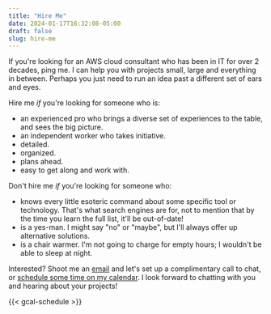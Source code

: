 ```yaml
---
title: "Hire Me"
date: 2024-01-17T16:32:08-05:00
draft: false
slug: hire-me
---
```


If you're looking for an AWS cloud consultant who has been in IT for over 2 decades, ping me. I can help you with projects small, large and everything in between. Perhaps you just need to run an idea past a different set of ears and eyes.

Hire me _if_ you're looking for someone who is:

- an experienced pro who brings a diverse set of experiences to the table, and sees the big picture.
- an independent worker who takes initiative.
- detailed.
- organized.
- plans ahead.
- easy to get along and work with.

Don't hire me _if_ you're looking for someone who:

- knows every little esoteric command about some specific tool or technology. That's what search engines are for, not to mention that by the time you learn the full list, it'll be out-of-date!
- is a yes-man. I might say "no" or "maybe", but I'll always offer up alternative solutions.
- is a chair warmer. I'm not going to charge for empty hours; I wouldn't be able to sleep at night.

Interested? Shoot me an [email](mailto:kjh%2Bblog@exocloudventures.com?subject=Contact%20via%20Blog) and let's set up a complimentary call to chat, or [schedule some time on my calendar](https://calendar.app.google/L7PCYGixUA9mJZQeA). I look forward to chatting with you and hearing about your projects!

{{< gcal-schedule >}}
